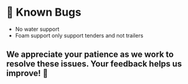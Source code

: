 # 🐛 Known Bugs

- No water support
- Foam support only support tenders and not trailers


## We appreciate your patience as we work to resolve these issues. Your feedback helps us improve! 🙌